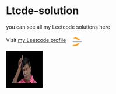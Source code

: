 # Ltcde-solution
you can see all my Leetcode solutions here

Visit <a href="https://leetcode.com/vidyasagar1709/" target="_blank">my Leetcode profile</a> <a href="https://www.leetcode.com/vidyasagar1709" target="blank"><img align="center" src="https://raw.githubusercontent.com/teamedwardforever/Readme-Generator/71f25dd8b98329b168142a6b782a107b75eab178/svg/Social/leet-code.svg" alt="vidyasagar1709" height="30" width="40" /></a>








<img src="https://github.com/vidyasagar1793/image-for-profile/blob/main/Screenshot%202024-01-11%20155004-PhotoRoom.png-PhotoRoom.png" height="100px" width="100px">
